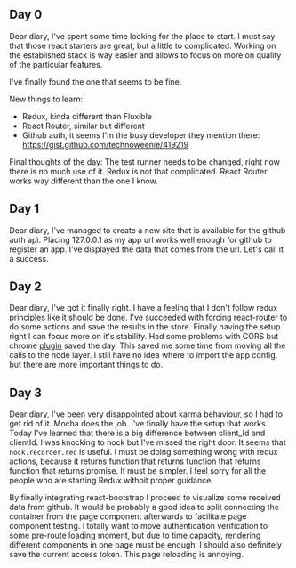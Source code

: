 ## Day 0
Dear diary, I've spent some time looking for the place to start. I must say that those react starters are great, but a little to complicated. Working on the established stack is way easier and allows to focus on more on quality of the particular features.

I've finally found the one that seems to be fine.

New things to learn:
- Redux, kinda different than Fluxible
- React Router, similar but different
- Github auth, it seems I'm the busy developer they mention there: https://gist.github.com/technoweenie/419219

Final thoughts of the day: The test runner needs to be changed, right now there is no much use of it. Redux is not that complicated. React Router works way different than the one I know.

## Day 1
Dear diary, I've managed to create a new site that is available for the github auth api. Placing 127.0.0.1 as my app url works well enough for github to register an app. I've displayed the data that comes from the url. Let's call it a success.

## Day 2
Dear diary, I've got it finally right. I have a feeling that I don't follow redux principles like it should be done. I've succeeded with forcing react-router to do some actions and save the results in the store. Finally having the setup right I can focus more on it's stability. Had some problems with CORS but chrome [plugin](https://chrome.google.com/webstore/detail/allow-control-allow-origi/nlfbmbojpeacfghkpbjhddihlkkiljbi) saved the day. This saved me some time from moving all the calls to the node layer. I still have no idea where to import the app config, but there are more important things to do.


## Day 3
Dear diary, I've been very disappointed about karma behaviour, so I had to get rid of it. Mocha does the job. I've finally have the setup that works. Today I've learned that there is a big difference between client_Id and clientId. I was knocking to nock but I've missed the right door. It seems that `nock.recorder.rec` is useful. I must be doing something wrong with redux actions, because it returns function that returns function that returns function that returns promise. It must be simpler. I feel sorry for all the people who are starting Redux withoit proper guidance.

By finally integrating react-bootstrap I proceed to visualize some received data from github. It would be probably a good idea to split connecting the container from the page component afterwards to facilitate page component testing. I totally want to move authentication verification to some pre-route loading moment, but due to time capacity, rendering different components in one page must be enough. I should also definitely save the current access token. This page reloading is annoying.
 
